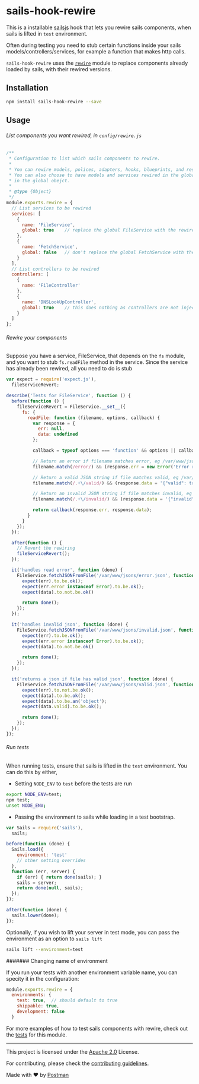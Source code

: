 # sails-hook-rewire

This is a installable [sailsjs](http://sailsjs.org/) hook that lets you rewire sails components, when sails is
lifted in `test` environment.

Often during testing you need to stub certain functions inside your sails models/controllers/services,
for example a function that makes http calls.

`sails-hook-rewire` uses the [`rewire`](https://github.com/jhnns/rewire) module to replace components already
loaded by sails, with their rewired versions.

## Installation

```bash
npm install sails-hook-rewire --save
```

## Usage

###### List components you want rewired, in `config/rewire.js`

```javascript
/**
 * Configuration to list which sails components to rewire.
 *
 * You can rewire models, polices, adapters, hooks, blueprints, and responses.
 * You can also choose to have models and services rewired in the global object. Sails only injects models and services
 * in the global obejct.
 *
 * @type {Object}
 */
module.exports.rewire = {
  // List services to be rewired
  services: [
    {
      name: 'FileService',
      global: true    // replace the global FileService with the rewired version
    },
    {
      name: 'FetchService',
      global: false   // don't replace the global FetchService with the rewired version
    }
  ],
  // List controllers to be rewired
  controllers: [
    {
      name: 'FileController'
    },
    {
      name: 'DNSLookUpController',
      global: true    // this does nothing as controllers are not injected into the global object by sails
    }
  ]
};
```

###### Rewire your components

Suppose you have a service, FileService, that depends on the `fs` module, and you want to stub `fs.readFile` method
in the service. Since the service has already been rewired, all you need to do is stub

```javascript
var expect = require('expect.js'),
  fileServiceRevert;

describe('Tests for FileService', function () {
  before(function () {
    fileServiceRevert = FileService.__set__({
      fs: {
        readFile: function (filename, options, callback) {
          var response = {
            err: null,
            data: undefined
          };

          callback = typeof options === 'function' && options || callback || function () {};

          // Return an error if filename matches error, eg /var/www/jsons/error.json
          filename.match(/error/) && (response.err = new Error('Error reading file'));

          // Return a valid JSON string if file matches valid, eg /var/www/jsons/valid.json
          filename.match(/.+\/valid/) && (response.data = '{"valid": true}');

          // Return an invalid JSON string if file matches invalid, eg /var/ww/jsons/invalid.json
          filename.match(/.+\/invalid/) && (response.data = '{"invalid": true;');

          return callback(response.err, response.data);
        }
      }
    });
  });

  after(function () {
    // Revert the rewiring
    fileServiceRevert();
  });

  it('handles read error', function (done) {
    FileService.fetchJSONFromFile('/var/www/jsons/error.json', function (err, data) {
      expect(err).to.be.ok();
      expect(err.error instanceof Error).to.be.ok();
      expect(data).to.not.be.ok()

      return done();
    });
  });

  it('handles invalid json', function (done) {
    FileService.fetchJSONFromFile('/var/www/jsons/invalid.json', function (err, data) {
      expect(err).to.be.ok();
      expect(err.error instanceof Error).to.be.ok();
      expect(data).to.not.be.ok()

      return done();
    });
  });

  it('returns a json if file has valid json', function (done) {
    FileService.fetchJSONFromFile('/var/www/jsons/valid.json', function (err, data) {
      expect(err).to.not.be.ok();
      expect(data).to.be.ok();
      expect(data).to.be.an('object');
      expect(data.valid).to.be.ok();

      return done();
    });
  });
});
```

###### Run tests

When running tests, ensure that sails is lifted in the `test` environment. You can do this by either,

 - Setting `NODE_ENV` to `test` before the tests are run

```bash
export NODE_ENV=test;
npm test;
unset NODE_ENV;
```

 - Passing the environment to sails while loading in a test bootstrap.

```javascript
var Sails = require('sails'),
  sails;

before(function (done) {
  Sails.load({
    environment: 'test'
    // other setting overrides
  },
  function (err, server) {
    if (err) { return done(sails); }
    sails = server;
    return done(null, sails);
  });
});

after(function (done) {
  sails.lower(done);
});
```

Optionally, if you wish to lift your server in test mode, you can pass the environment as an option to `sails lift`

```bash
sails lift --environment=test
```

####### Changing name of environment

If you run your tests with another environment variable name, you can specity it in the configuration:

```javascript
module.exports.rewire = {
  environments: {
    test: true,  // should default to true
    shippable: true,
    development: false
  }
```



For more examples of how to test sails components with rewire, check out the
[tests](https://github.com/postmanlabs/sails-hook-rewire/tree/master/test/unit) for this module.

---
This project is licensed under the [Apache 2.0](LICENSE.md) License.

For contributing, please check the [contributing guidelines](CONTRIBUTING.md).

Made with :heart: by [Postman](https://getpostman.com)
